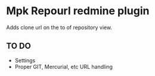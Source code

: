 # Mpk Repourl redmine plugin

Adds clone url on the to of repository view.

## TO DO

* Settings
* Proper GIT, Mercurial, etc URL handling
